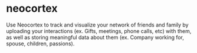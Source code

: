 # neocortex
Use Neocortex to track and visualize your network of friends and family by uploading your interactions (ex. Gifts, meetings, phone calls, etc) with them, as well as storing meaningful data about them (ex. Company working for, spouse, children, passions).
